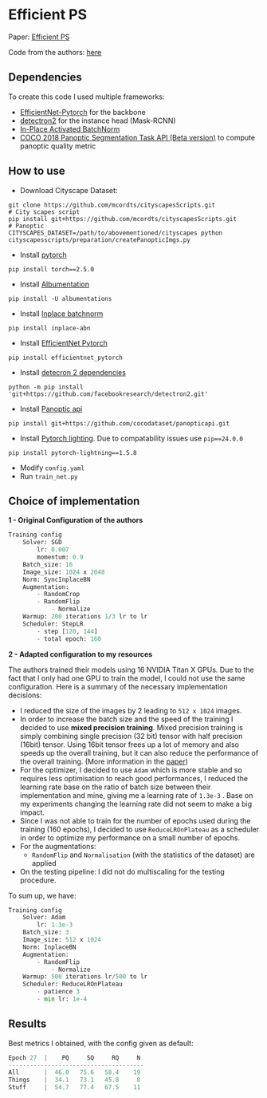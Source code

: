 # Efficient PS

Paper: [Efficient PS](http://panoptic.cs.uni-freiburg.de/#main)

Code from the authors: [here](https://github.com/DeepSceneSeg/EfficientPS)

## Dependencies

To create this code I used multiple frameworks:

- [EfficientNet-Pytorch](https://github.com/lukemelas/EfficientNet-PyTorch) for the backbone
- [detectron2](https://github.com/facebookresearch/detectron2) for the instance head (Mask-RCNN)
- [In-Place Activated BatchNorm](https://github.com/mapillary/inplace_abn)
- [COCO 2018 Panoptic Segmentation Task API (Beta version)](https://github.com/cocodataset/panopticapi) to compute panoptic quality metric


## How to use

- Download Cityscape Dataset:
```
git clone https://github.com/mcordts/cityscapesScripts.git
# City scapes script
pip install git+https://github.com/mcordts/cityscapesScripts.git
# Panoptic
CITYSCAPES_DATASET=/path/to/abovementioned/cityscapes python cityscapesscripts/preparation/createPanopticImgs.py
```
- Install [pytorch](https://pytorch.org/)
```
pip install torch==2.5.0
```
- Install [Albumentation](https://albumentations.ai/)
```
pip install -U albumentations
```
- Install [Inplace batchnorm](https://github.com/mapillary/inplace_abn)
```
pip install inplace-abn
```
- Install [EfficientNet Pytorch](https://github.com/lukemelas/EfficientNet-PyTorch)
```
pip install efficientnet_pytorch
```
- Install [detecron 2 dependencies](https://github.com/facebookresearch/detectron2)
```
python -m pip install 'git+https://github.com/facebookresearch/detectron2.git'
```
- Install [Panoptic api](https://github.com/cocodataset/panopticapi)
```
pip install git+https://github.com/cocodataset/panopticapi.git
```
- Install [Pytorch lighting](https://www.pytorchlightning.ai/). Due to compatability issues use `pip==24.0.0`
```
pip install pytorch-lightning==1.5.8
```
- Modify `config.yaml`
- Run `train_net.py`

## Choice of implementation

**1 - Original Configuration of the authors**

```python
Training config
	Solver: SGD
		lr: 0.007
		momentum: 0.9
	Batch_size: 16
	Image_size: 1024 x 2048
	Norm: SyncInplaceBN
	Augmentation:
		- RandomCrop
		- RandomFlip
			- Normalize
	Warmup: 200 iterations 1/3 lr to lr
	Scheduler: StepLR
		- step [120, 144]
		- total epoch: 160
```

**2 - Adapted configuration to my resources**

The authors trained their models using 16 NVIDIA Titan X GPUs. Due to the fact that I only had one GPU to train the model, I could not use the same configuration. Here is a summary of the necessary implementation decisions:

- I reduced the size of the images by 2 leading to `512 x 1024` images.
- In order to increase the batch size and the speed of the training I decided to use **mixed precision training**. Mixed precision training is simply combining single precision (32 bit) tensor with half precision (16bit) tensor. Using 16bit tensor frees up a lot of memory and also speeds up the overall training, but it can also reduce the performance of the overall training. (More information in the [paper](https://arxiv.org/pdf/1802.00930.pdf))
- For the optimizer, I decided to use `Adam` which is more stable and so requires less optimisation to reach good performances, I reduced the learning rate base on the ratio of batch size between their implementation and mine, giving me a learning rate of `1.3e-3` . Base on my experiments changing the learning rate did not seem to make a big impact.
- Since I was not able to train for the number of epochs used during the training (160 epochs), I decided to use `ReduceLROnPlateau` as a scheduler in order to optimize my performance on a small number of epochs.
- For the augmentations:
    - `RandomFlip` and `Normalisation` (with the statistics of the dataset) are applied
- On the testing pipeline: I did not do multiscaling for the testing procedure.

To sum up, we have:

```python
Training config
	Solver: Adam
		lr: 1.3e-3
	Batch_size: 3
	Image_size: 512 x 1024
	Norm: InplaceBN
	Augmentation:
		- RandomFlip
			- Normalize
	Warmup: 500 iterations lr/500 to lr
	Scheduler: ReduceLROnPlateau
		- patience 3
		- min lr: 1e-4
```

## Results

Best metrics I obtained, with the config given as default:

```python
Epoch 27  |    PQ     SQ     RQ     N
-------------------------------------- 
All       |  46.0   75.6   58.4    19
Things    |  34.1   73.1   45.8     8
Stuff     |  54.7   77.4   67.5    11 
```